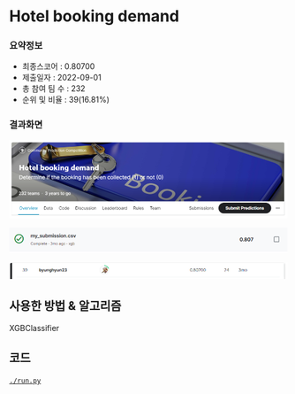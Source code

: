 # Hotel booking demand

### 요약정보

- 최종스코어 : 0.80700
- 제출일자 : 2022-09-01
- 총 참여 팀 수 : 232
- 순위 및 비율 : 39(16.81%)

### 결과화면

![title](./img/title.PNG)

![score](./img/score.PNG)

![leaderboard](./img/leaderboard.PNG)

## 사용한 방법 & 알고리즘

XGBClassifier

## 코드
[`./run.py`](./run.py)